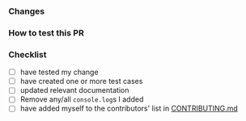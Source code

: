 ### Changes
<!-- Describe your change here. -->

### How to test this PR
<!-- 
Example:
1. Run the test cases
2. Expand view A and right click on the node
3. Run 'Execute Thing' from the command palette
-->

### Checklist
<!-- Put an `x` in the relevant boxes -->
* [ ] have tested my change
* [ ] have created one or more test cases
* [ ] updated relevant documentation
* [ ] Remove any/all `console.log`s I added
* [ ] have added myself to the contributors' list in [CONTRIBUTING.md](https://github.com/codefori/vscode-ibmi/blob/master/CONTRIBUTING.md)

